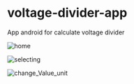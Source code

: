 # voltage-divider-app

App android for calculate voltage divider

![home](https://github.com/jalmx89/voltage-divider-app/blob/master/Home.png)

![selecting](https://github.com/jalmx89/voltage-divider-app/blob/master/Selecting.png)

![change_Value_unit](https://github.com/jalmx89/voltage-divider-app/blob/master/change_Value_unit.png)